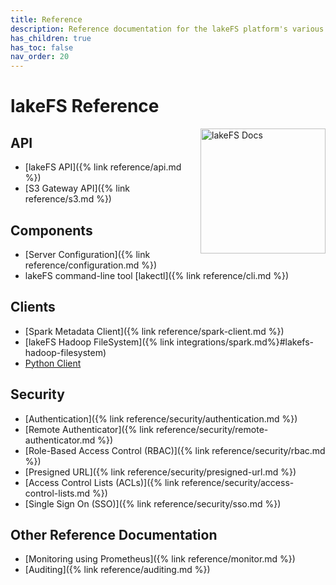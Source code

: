 ```yaml
---
title: Reference
description: Reference documentation for the lakeFS platform's various APIs, CLIs, and file formats.
has_children: true
has_toc: false
nav_order: 20
---
```


# lakeFS Reference

<img src="/assets/img/docs_logo.png" alt="lakeFS Docs" width=200 style="float: right; margin: 0 0 10px 10px;"/>

## API

- [lakeFS API]({% link reference/api.md %})
- [S3 Gateway API]({% link reference/s3.md %})

## Components

- [Server Configuration]({% link reference/configuration.md %})
- lakeFS command-line tool [lakectl]({% link reference/cli.md %})

## Clients

- [Spark Metadata Client]({% link reference/spark-client.md %})
- [lakeFS Hadoop FileSystem]({% link integrations/spark.md%}#lakefs-hadoop-filesystem)
- [Python Client](https://pydocs.lakefs.io/)

## Security

- [Authentication]({% link reference/security/authentication.md %})
- [Remote Authenticator]({% link reference/security/remote-authenticator.md %})
- [Role-Based Access Control (RBAC)]({% link reference/security/rbac.md %})
- [Presigned URL]({% link reference/security/presigned-url.md %})
- [Access Control Lists (ACLs)]({% link reference/security/access-control-lists.md %})
- [Single Sign On (SSO)]({% link reference/security/sso.md %})


## Other Reference Documentation

- [Monitoring using Prometheus]({% link reference/monitor.md %})
- [Auditing]({% link reference/auditing.md %})